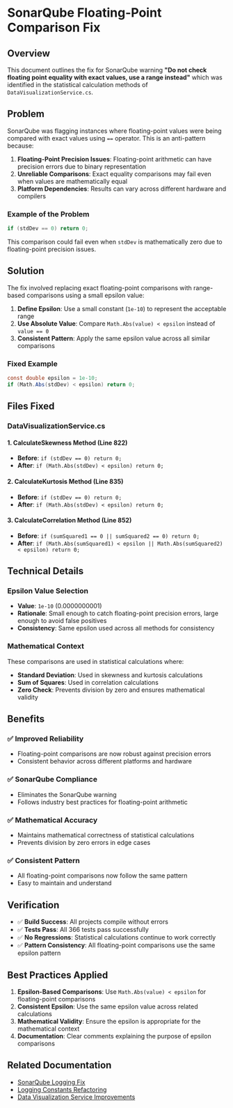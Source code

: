 # SonarQube Floating-Point Comparison Fix

## Overview

This document outlines the fix for SonarQube warning **"Do not check floating point equality with exact values, use a range instead"** which was identified in the statistical calculation methods of `DataVisualizationService.cs`.

## Problem

SonarQube was flagging instances where floating-point values were being compared with exact values using `==` operator. This is an anti-pattern because:

1. **Floating-Point Precision Issues**: Floating-point arithmetic can have precision errors due to binary representation
2. **Unreliable Comparisons**: Exact equality comparisons may fail even when values are mathematically equal
3. **Platform Dependencies**: Results can vary across different hardware and compilers

### Example of the Problem

```csharp
if (stdDev == 0) return 0;
```

This comparison could fail even when `stdDev` is mathematically zero due to floating-point precision issues.

## Solution

The fix involved replacing exact floating-point comparisons with range-based comparisons using a small epsilon value:

1. **Define Epsilon**: Use a small constant (`1e-10`) to represent the acceptable range
2. **Use Absolute Value**: Compare `Math.Abs(value) < epsilon` instead of `value == 0`
3. **Consistent Pattern**: Apply the same epsilon value across all similar comparisons

### Fixed Example

```csharp
const double epsilon = 1e-10;
if (Math.Abs(stdDev) < epsilon) return 0;
```

## Files Fixed

### DataVisualizationService.cs

#### 1. CalculateSkewness Method (Line 822)
- **Before**: `if (stdDev == 0) return 0;`
- **After**: `if (Math.Abs(stdDev) < epsilon) return 0;`

#### 2. CalculateKurtosis Method (Line 835)
- **Before**: `if (stdDev == 0) return 0;`
- **After**: `if (Math.Abs(stdDev) < epsilon) return 0;`

#### 3. CalculateCorrelation Method (Line 852)
- **Before**: `if (sumSquared1 == 0 || sumSquared2 == 0) return 0;`
- **After**: `if (Math.Abs(sumSquared1) < epsilon || Math.Abs(sumSquared2) < epsilon) return 0;`

## Technical Details

### Epsilon Value Selection
- **Value**: `1e-10` (0.0000000001)
- **Rationale**: Small enough to catch floating-point precision errors, large enough to avoid false positives
- **Consistency**: Same epsilon used across all methods for consistency

### Mathematical Context
These comparisons are used in statistical calculations where:
- **Standard Deviation**: Used in skewness and kurtosis calculations
- **Sum of Squares**: Used in correlation calculations
- **Zero Check**: Prevents division by zero and ensures mathematical validity

## Benefits

### ✅ **Improved Reliability**
- Floating-point comparisons are now robust against precision errors
- Consistent behavior across different platforms and hardware

### ✅ **SonarQube Compliance**
- Eliminates the SonarQube warning
- Follows industry best practices for floating-point arithmetic

### ✅ **Mathematical Accuracy**
- Maintains mathematical correctness of statistical calculations
- Prevents division by zero errors in edge cases

### ✅ **Consistent Pattern**
- All floating-point comparisons now follow the same pattern
- Easy to maintain and understand

## Verification

- ✅ **Build Success**: All projects compile without errors
- ✅ **Tests Pass**: All 366 tests pass successfully
- ✅ **No Regressions**: Statistical calculations continue to work correctly
- ✅ **Pattern Consistency**: All floating-point comparisons use the same epsilon pattern

## Best Practices Applied

1. **Epsilon-Based Comparisons**: Use `Math.Abs(value) < epsilon` for floating-point comparisons
2. **Consistent Epsilon**: Use the same epsilon value across related calculations
3. **Mathematical Validity**: Ensure the epsilon is appropriate for the mathematical context
4. **Documentation**: Clear comments explaining the purpose of epsilon comparisons

## Related Documentation

- [SonarQube Logging Fix](./SONARQUBE_LOGGING_FIX.md)
- [Logging Constants Refactoring](./LOGGING_CONSTANTS_REFACTORING.md)
- [Data Visualization Service Improvements](./DATA_VISUALIZATION_SERVICE_IMPROVEMENTS.md) 